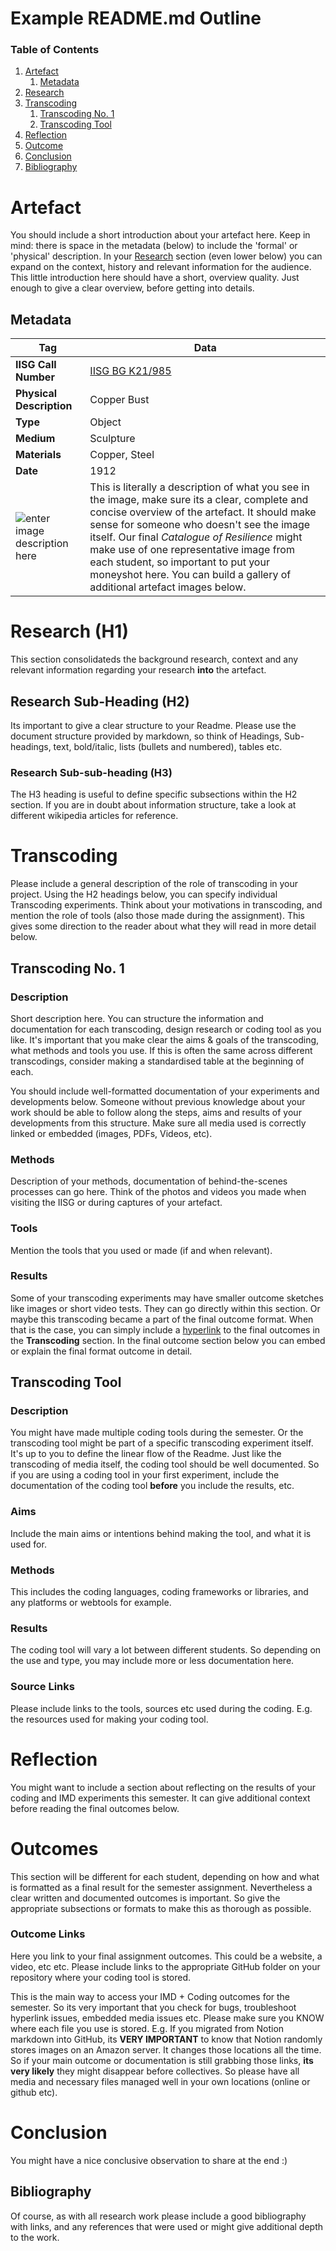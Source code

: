 # Example README.md Outline

### Table of Contents
1. [Artefact](#Artefact)
    1. [Metadata](#Metadata)
2. [Research](#Research-h1)
3. [Transcoding](#Transcoding)
    1. [Transcoding No. 1](#Transcoding-no-1)
    2. [Transcoding Tool](#Transcoding-tool)
4. [Reflection](#Reflection)
5. [Outcome](#Outcome)
6. [Conclusion](#Conclusion)
7. [Bibliography](#Bibliography) 

# Artefact
You should include a short introduction about your artefact here. Keep in mind: there is space in the metadata (below) to include the 'formal' or 'physical' description. In your [Research](#Research-h1) section (even lower below) you can expand on the context, history and relevant information for the audience. This little introduction here should have a short, overview quality. Just enough to give a clear overview, before getting into details.  

## Metadata
| Tag | Data |  
|--|--|
**IISG Call Number** | [IISG BG K21/985](https://search.iisg.amsterdam/Record/1109411)
| **Physical Description** | Copper Bust 
| **Type** | Object
| **Medium** | Sculpture
| **Materials** | Copper, Steel
| **Date** | 1912
|![enter image description here](https://i.etsystatic.com/17079094/r/il/3ec709/1578951673/il_794xN.1578951673_liqk.jpg)| This is literally a description of what you see in the image, make sure its a clear, complete and concise overview of the artefact. It should make sense for someone who doesn't see the image itself.  Our final *Catalogue of Resilience* might make use of one representative image from each student, so important to put your moneyshot here. You can build a gallery of additional artefact images below. 

# Research (H1)

This section consolidateds the background research, context and any relevant information regarding your research **into** the artefact.

## Research Sub-Heading (H2)
Its important to give a clear structure to your Readme. Please use the document structure provided by markdown, so think of Headings, Sub-headings, text, bold/italic, lists (bullets and numbered), tables etc. 

### Research Sub-sub-heading (H3)
The H3 heading is useful to define specific subsections within the H2 section. If you are in doubt about information structure, take a look at different wikipedia articles for reference. 

# Transcoding
Please include a general description of the role of transcoding in your project. Using the H2 headings below, you can specify individual Transcoding experiments. Think about your motivations in transcoding, and mention the role of tools (also those made during the assignment). This gives some direction to the reader about what they will read in more detail below. 

## Transcoding No. 1
### Description
Short description here. You can structure the information and documentation for each transcoding, design research or coding tool as you like. It's important that you make clear the aims & goals of the transcoding, what methods and tools you use. If this is often the same across different transcodings, consider making a standardised table at the beginning of each.

You should include well-formatted documentation of your experiments and developments below. Someone without previous knowledge about your work should be able to follow along the steps, aims and results of your developments from this structure. Make sure all media used is correctly linked or embedded (images, PDFs, Videos, etc). 

### Methods
Description of your methods, documentation of behind-the-scenes processes can go here. Think of the photos and videos you made when visiting the IISG or during captures of your artefact. 

### Tools 
Mention the tools that you used or made (if and when relevant). 

### Results
Some of your transcoding experiments may have smaller outcome sketches like images or short video tests. They can go directly within this section. Or maybe this transcoding became a part of the final outcome format. When that is the case, you can simply include a [hyperlink](#) to the final outcomes in the **Transcoding** section. In the final outcome section below you can embed or explain the final format outcome in detail.  

## Transcoding Tool 
### Description
You might have made multiple coding tools during the semester. Or the transcoding tool might be part of a specific transcoding experiment itself. It's up to you to define the linear flow of the Readme. Just like the transcoding of media itself, the coding tool should be well documented. So if you are using a coding tool in your first experiment, include the documentation of the coding tool **before** you include the results, etc. 

### Aims
Include the main aims or intentions behind making the tool, and what it is used for. 

### Methods
This includes the coding languages, coding frameworks or libraries, and any platforms or webtools for example.   

### Results
The coding tool will vary a lot between different students. So depending on the use and type, you may include more or less documentation here. 

### Source Links
Please include links to the tools, sources etc used during the coding. E.g. the resources used for making your coding tool.  
 

# Reflection
You might want to include a section about reflecting on the results of your coding and IMD experiments this semester. It can give additional context before reading the final outcomes below. 

# Outcomes
This section will be different for each student, depending on how and what is formatted as a final result for the semester assignment. Nevertheless a clear written and documented outcomes is important. So give the appropriate subsections or formats to make this as thorough as possible. 

### Outcome Links
Here you link to your final assignment outcomes. This could be a website, a video, etc etc. Please include links to the appropriate GitHub folder on your repository where your coding tool is stored. 

This is the main way to access your IMD + Coding outcomes for the semester. So its very important that you check for bugs, troubleshoot hyperlink issues, embedded media issues etc. Please make sure you KNOW where each file you use is stored. E.g. If you migrated from Notion markdown into GitHub, its **VERY IMPORTANT** to know that Notion randomly stores images on an Amazon server. It changes those locations all the time. So if your main outcome or documentation is still grabbing those links, **its very likely** they might disappear before collectives. So please have all media and necessary files managed well in your own locations (online or github etc).   

# Conclusion 
You might have a nice conclusive observation to share at the end :) 

## Bibliography
Of course, as with all research work please include a good bibliography with links, and any references that were used or might give additional depth to the work. 




